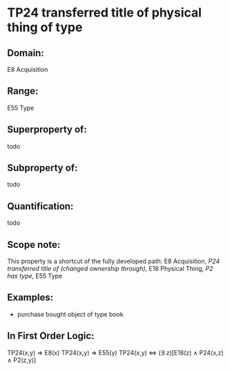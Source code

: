 # TP24 transferred title of physical thing of type

## Domain: 

E8 Acquisition

## Range: 

E55 Type

## Superproperty of: 

todo

## Subproperty of: 

todo

## Quantification: 

todo

## Scope note: 

This property is a shortcut of the fully developed path: E8 Acquisition, _P24 transferred title of (changed ownership through)_, E18 Physical Thing, _P2 has type_, E55 Type

## Examples: 

* purchase bought object of type book

## In First Order Logic: 

TP24(x,y) ⇒ E8(x)
TP24(x,y) ⇒ E55(y)
TP24(x,y) ⇔ (∃ z)[E18(z) ∧ P24(x,z) ∧ P2(z,y)]

